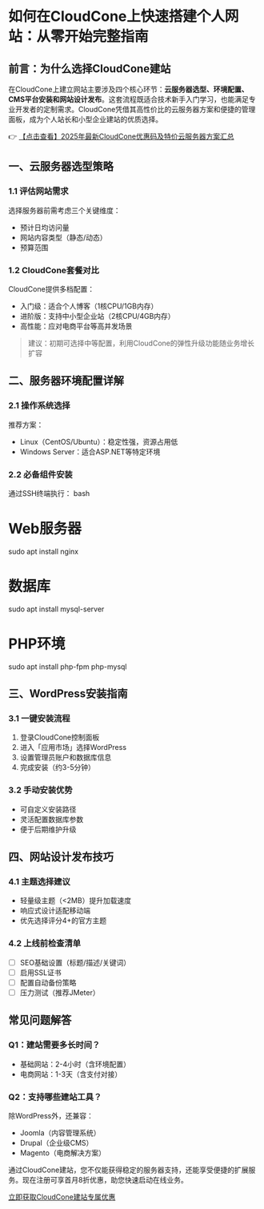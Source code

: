 # 如何在CloudCone上快速搭建个人网站：从零开始完整指南

## 前言：为什么选择CloudCone建站

在CloudCone上建立网站主要涉及四个核心环节：**云服务器选型、环境配置、CMS平台安装和网站设计发布**。这套流程既适合技术新手入门学习，也能满足专业开发者的定制需求。CloudCone凭借其高性价比的云服务器方案和便捷的管理面板，成为个人站长和小型企业建站的优质选择。

👉 [【点击查看】2025年最新CloudCone优惠码及特价云服务器方案汇总](https://bit.ly/Cloudcone)

## 一、云服务器选型策略

### 1.1 评估网站需求
选择服务器前需考虑三个关键维度：
- 预计日均访问量
- 网站内容类型（静态/动态）
- 预算范围

### 1.2 CloudCone套餐对比
CloudCone提供多档配置：
- 入门级：适合个人博客（1核CPU/1GB内存）
- 进阶版：支持中小型企业站（2核CPU/4GB内存）
- 高性能：应对电商平台等高并发场景

> 建议：初期可选择中等配置，利用CloudCone的弹性升级功能随业务增长扩容

## 二、服务器环境配置详解

### 2.1 操作系统选择
推荐方案：
- Linux（CentOS/Ubuntu）：稳定性强，资源占用低
- Windows Server：适合ASP.NET等特定环境

### 2.2 必备组件安装
通过SSH终端执行：
bash
# Web服务器
sudo apt install nginx 

# 数据库
sudo apt install mysql-server

# PHP环境
sudo apt install php-fpm php-mysql

## 三、WordPress安装指南

### 3.1 一键安装流程
1. 登录CloudCone控制面板
2. 进入「应用市场」选择WordPress
3. 设置管理员账户和数据库信息
4. 完成安装（约3-5分钟）

### 3.2 手动安装优势
- 可自定义安装路径
- 灵活配置数据库参数
- 便于后期维护升级

## 四、网站设计发布技巧

### 4.1 主题选择建议
- 轻量级主题（<2MB）提升加载速度
- 响应式设计适配移动端
- 优先选择评分4+的官方主题

### 4.2 上线前检查清单
- [ ] SEO基础设置（标题/描述/关键词）
- [ ] 启用SSL证书
- [ ] 配置自动备份策略
- [ ] 压力测试（推荐JMeter）

## 常见问题解答

### Q1：建站需要多长时间？
- 基础网站：2-4小时（含环境配置）
- 电商网站：1-3天（含支付对接）

### Q2：支持哪些建站工具？
除WordPress外，还兼容：
- Joomla（内容管理系统）
- Drupal（企业级CMS）
- Magento（电商解决方案）

通过CloudCone建站，您不仅能获得稳定的服务器支持，还能享受便捷的扩展服务。现在注册可享首月8折优惠，助您快速启动在线业务。

[立即获取CloudCone建站专属优惠](https://bit.ly/Cloudcone)